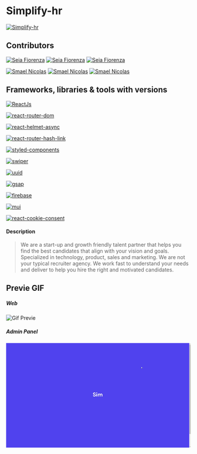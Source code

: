 # Simplify-hr

[![Simplify-hr](https://img.shields.io/badge/PREVIEW%20SITE%20--%20test%20stage-orange)](https://testsimplify.netlify.app/)

## Contributors

[![Seia Fiorenza](https://img.shields.io/badge/Seia%20Fiorenza-blue)](https://github.com/fioseia) [![Seia Fiorenza](https://img.shields.io/badge/LinkedIn%20-blue)](https://github.com/fioseia) [![Seia Fiorenza](https://img.shields.io/badge/Git%20Hub-blue)](https://github.com/fioseia)

[![Smael Nicolas](https://img.shields.io/badge/Smael%20Nicolas-blue)](https://github.com/SmaelNicolas) [![Smael Nicolas](https://img.shields.io/badge/LinkedIn%20-blue)](https://www.linkedin.com/in/smaeln/) [![Smael Nicolas](https://img.shields.io/badge/Git%20Hub-blue)](https://github.com/SmaelNicolas)

## Frameworks, libraries & tools with versions

[![ReactJs](https://img.shields.io/badge/ReactJs-%2017.0.2-success)](https://reactjs.org/)

[![react-router-dom](https://img.shields.io/badge/react--router--dom-%206.2.1-success)](https://reactrouter.com/)

[![react-helmet-async](https://img.shields.io/badge/react--helmet--async-%201.2.3-success)](https://www.npmjs.com/package/react-helmet-async)

[![react-router-hash-link](https://img.shields.io/badge/react--router--hash--link-%202.4.3-success)](https://www.npmjs.com/package/react-router-hash-link)

[![styled-components](https://img.shields.io/badge/styled--components-%205.3.3-success)](https://styled-components.com/)

[![swiper](https://img.shields.io/badge/swiper-%208.0.6-success)](https://swiperjs.com/)

[![uuid](https://img.shields.io/badge/uuid-%208.3.2-success)](https://www.npmjs.com/package/uuid)

[![gsap](https://img.shields.io/badge/gsap-%203.9.1-success)](https://greensock.com/gsap/)

[![firebase](https://img.shields.io/badge/firebase-%209.6.6-success)](https://firebase.google.com/)

[![mui](https://img.shields.io/badge/mui-%205.4.2-success)](https://mui.com/)

[![react-cookie-consent](https://img.shields.io/badge/react--cookie--consent-%207.3.1-success)](https://www.npmjs.com/package/react-cookie-consent)

#### Description

> We are a start-up and growth friendly talent partner that helps you find the best candidates that align with your vision and goals. Specialized in technology, product, sales and marketing. We are not your typical recruiter agency. We work fast to understand your needs and deliver to help you hire the right and motivated candidates.

## Previe GIF

##### Web

![Gif Previe](1.gif)

##### Admin Panel

![Gif Previe](2.gif)
